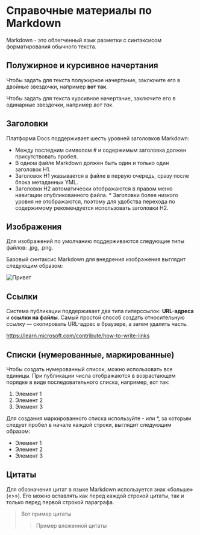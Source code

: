 # Справочные материалы по Markdown

Markdown - это облегченный язык разметки с синтаксисом форматирования обычного текста.

## Полужирное и курсивное начертания

Чтобы задать для текста полужирное начертание, заключите его в двойные звездочки, например **вот так**.

Чтобы задать для текста курсивное начертание, заключите его в одинарные звездочки, например *вот так*.

## Заголовки

Платформа Docs поддерживает шесть уровней заголовков Markdown:
* Между последним символом # и содержимым заголовка должен присутствовать пробел.
* В одном файле Markdown должен быть один и только один заголовок H1.
* Заголовок H1 указывается в файле в первую очередь, сразу после блока метаданных YML.
* Заголовки H2 автоматически отображаются в правом меню навигации опубликованного файла. * Заголовки более низкого уровня не отображаются, поэтому для удобства перехода по содержимому рекомендуется использовать заголовки H2.

## Изображения

Для изображений по умолчанию поддерживаются следующие типы файлов: .jpg, .png.

Базовый синтаксис Markdown для внедрения изображения выглядит следующим образом: 

![Привет](icon.jpg)

## Ссылки

Система публикации поддерживает два типа гиперссылок: **URL-адреса** и **ссылки на файлы**. Самый простой способ создать относительную ссылку — скопировать URL-адрес в браузере, а затем удалить часть.

https://learn.microsoft.com/contribute/how-to-write-links

## Списки (нумерованные, маркированные)

Чтобы создать нумерованный список, можно использовать все единицы. При публикации числа отображаются в возрастающем порядке в виде последовательного списка, например, вот так:
1. Элемент 1
2. Элемент 2
3. Элемент 3

Для создания маркированного списка используйте - или *, за которым следует пробел в начале каждой строки, выглядит следующим образом:

* Элемент 1
* Элемент 2
* Элемент 3

## Цитаты

Для обозначения цитат в языке Markdown используется знак «больше» («>»). Его можно вставлять как перед каждой строкой цитаты, так и только перед первой строкой параграфа.

> Вот пример цитаты
>> Пример вложенной цитаты